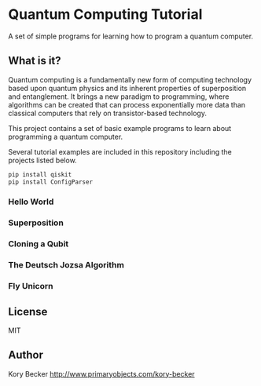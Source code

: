 Quantum Computing Tutorial
==========================

A set of simple programs for learning how to program a quantum computer.

## What is it?

Quantum computing is a fundamentally new form of computing technology based upon quantum physics and its inherent properties of superposition and entanglement. It brings a new paradigm to programming, where algorithms can be created that can process exponentially more data than classical computers that rely on transistor-based technology.

This project contains a set of basic example programs to learn about programming a quantum computer.

Several tutorial examples are included in this repository including the projects listed below.

```python
pip install qiskit
pip install ConfigParser
```

### Hello World

### Superposition

### Cloning a Qubit

### The Deutsch Jozsa Algorithm

### Fly Unicorn

License
----

MIT

Author
----
Kory Becker
http://www.primaryobjects.com/kory-becker
